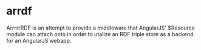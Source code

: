 # arrdf
ArrrrrRDF is an attempt to provide a middleware that AngularJS' $Resource module can attach onto in order to utalize an RDF triple store as a backend for an AngularJS webapp.
